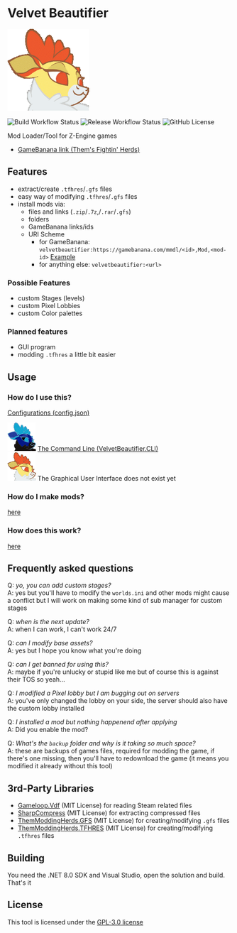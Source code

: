 # Velvet Beautifier

![Icon](./Assets/icon.png)

![Build Workflow Status](https://img.shields.io/github/actions/workflow/status/ThemModdingHerds/velvet-beautifier/build.yml?label=Debug)
![Release Workflow Status](https://img.shields.io/github/actions/workflow/status/ThemModdingHerds/velvet-beautifier/release.yml?label=Release)
![GitHub License](https://img.shields.io/github/license/ThemModdingHerds/velvet-beautifier)

Mod Loader/Tool for Z-Engine games

- [GameBanana link (Them's Fightin' Herds)][gamebanana-link]

## Features

- extract/create `.tfhres`/`.gfs` files
- easy way of modifying `.tfhres`/`.gfs` files
- install mods via:
  - files and links (`.zip`/`.7z`,/`.rar`/`.gfs`)
  - folders
  - GameBanana links/ids
  - URI Scheme
    - for GameBanana: `velvetbeautifier:https://gamebanana.com/mmdl/<id>,Mod,<mod-id>` [Example](velvetbeautifier:https://gamebanana.com/mmdl/1108068,Mod,485712)
    - for anything else: `velvetbeautifier:<url>`

### Possible Features

- custom Stages (levels)
- custom Pixel Lobbies
- custom Color palettes

### Planned features

- GUI program
- modding `.tfhres` a little bit easier

## Usage

### How do I use this?

[Configurations (config.json)](CONFIG.md)

![CLI Icon](./Assets/inverted_icon_medium.png)
[The Command Line (VelvetBeautifier.CLI)](./CLI.md)  
![GUI Icon](./Assets/icon_medium.png)
The Graphical User Interface does not exist yet

### How do I make mods?

[here][guide-path]

### How does this work?

[here][process-path]

## Frequently asked questions

Q: _yo, you can add custom stages?_  
A: yes but you'll have to modify the `worlds.ini` and other mods might cause a conflict but I will work on making some kind of sub manager for custom stages

Q: _when is the next update?_  
A: when I can work, I can't work 24/7  

Q: _can I modify base assets?_  
A: yes but I hope you know what you're doing

Q: _can I get banned for using this?_  
A: maybe if you're unlucky or stupid like me but of course this is against their TOS so yeah...

Q: _I modified a Pixel lobby but I am bugging out on servers_  
A: you've only changed the lobby on your side, the server should also have the custom lobby installed

Q: _I installed a mod but nothing happenend after applying_  
A: Did you enable the mod?

Q: _What's the `backup` folder and why is it taking so much space?_  
A: these are backups of games files, required for modding the game, if there's one missing, then you'll have to redownload the game (it means you modified it already without this tool)

## 3rd-Party Libraries

- [Gameloop.Vdf][gameloop-vdf-library-link] (MIT License) for reading Steam related files
- [SharpCompress][sharpcompress-library-link] (MIT License) for extracting compressed files
- [ThemModdingHerds.GFS][gfs-library-link] (MIT License) for creating/modifying `.gfs` files
- [ThemModdingHerds.TFHRES][tfhres-library-link] (MIT License) for creating/modifying `.tfhres` files

## Building

You need the .NET 8.0 SDK and Visual Studio, open the solution and build. That's it

## License

This tool is licensed under the [GPL-3.0 license][license-path]

[license-path]: ./LICENSE
[guide-path]: ./GUIDE.md
[gamebanana-link]: https://gamebanana.com/tools/15674
[process-path]: PROCESS.md
[gameloop-vdf-library-link]: https://github.com/shravan2x/Gameloop.Vdf
[sharpcompress-library-link]: https://github.com/adamhathcock/sharpcompress
[tfhres-library-link]: https://github.com/ThemModdingHerds/tfhres
[gfs-library-link]: https://github.com/ThemModdingHerds/gfs
